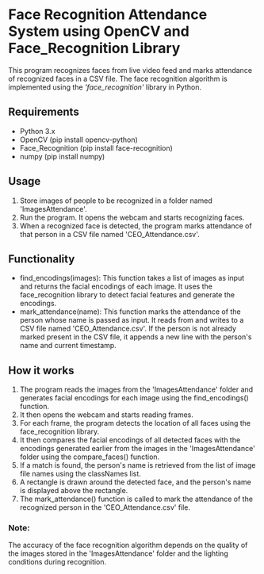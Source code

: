 # Face Recognition Attendance System using OpenCV and Face_Recognition Library

This program recognizes faces from live video feed and marks attendance of recognized faces in a CSV file. The face recognition algorithm is implemented using the *'face_recognition'* library in Python.

## Requirements
* Python 3.x
* OpenCV (pip install opencv-python)
* Face_Recognition (pip install face-recognition)
* numpy (pip install numpy)

## Usage
1. Store images of people to be recognized in a folder named 'ImagesAttendance'.
2. Run the program. It opens the webcam and starts recognizing faces.
3. When a recognized face is detected, the program marks attendance of that person in a CSV file named 'CEO_Attendance.csv'.

## Functionality
* find_encodings(images): This function takes a list of images as input and returns the facial encodings of each image. It uses the face_recognition library to detect facial features and generate the encodings.
* mark_attendance(name): This function marks the attendance of the person whose name is passed as input. It reads from and writes to a CSV file named 'CEO_Attendance.csv'. If the person is not already marked present in the CSV file, it appends a new line with the person's name and current timestamp.

## How it works
1. The program reads the images from the 'ImagesAttendance' folder and generates facial encodings for each image using the find_encodings() function.
2. It then opens the webcam and starts reading frames.
3. For each frame, the program detects the location of all faces using the face_recognition library.
4. It then compares the facial encodings of all detected faces with the encodings generated earlier from the images in the 'ImagesAttendance' folder using the compare_faces() function.
5. If a match is found, the person's name is retrieved from the list of image file names using the classNames list.
6. A rectangle is drawn around the detected face, and the person's name is displayed above the rectangle.
7. The mark_attendance() function is called to mark the attendance of the recognized person in the 'CEO_Attendance.csv' file.

### Note:
The accuracy of the face recognition algorithm depends on the quality of the images stored in the 'ImagesAttendance' folder and the lighting conditions during recognition.





